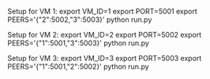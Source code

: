 Setup for VM 1:
export VM_ID=1
export PORT=5001
export PEERS='{"2":5002,"3":5003}'
python run.py


Setup for VM 2:
export VM_ID=2
export PORT=5002
export PEERS='{"1":5001,"3":5003}'
python run.py


Setup for VM 3:
export VM_ID=3
export PORT=5003
export PEERS='{"1":5001,"2":5002}'
python run.py
